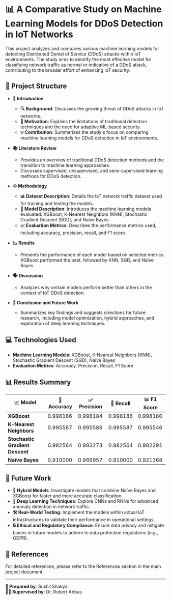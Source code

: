 # 📊 A Comparative Study on Machine Learning Models for DDoS Detection in IoT Networks

This project analyzes and compares various machine learning models for detecting Distributed Denial of Service (DDoS) attacks within IoT environments. The study aims to identify the most effective model for classifying network traffic as normal or indicative of a DDoS attack, contributing to the broader effort of enhancing IoT security.

## 📂 Project Structure

- **📖 Introduction**  
  - **🔍 Background**: Discusses the growing threat of DDoS attacks in IoT networks.
  - **🎯 Motivation**: Explains the limitations of traditional detection techniques and the need for adaptive ML-based security.
  - **💡 Contribution**: Summarizes the study's focus on comparing machine learning models for DDoS detection in IoT environments.

- **📚 Literature Review**  
  - Provides an overview of traditional DDoS detection methods and the transition to machine learning approaches.
  - Discusses supervised, unsupervised, and semi-supervised learning methods for DDoS detection.

- **⚙️ Methodology**  
  - **📊 Dataset Description**: Details the IoT network traffic dataset used for training and testing the models.
  - **🧠 Model Description**: Introduces the machine learning models evaluated: XGBoost, K-Nearest Neighbors (KNN), Stochastic Gradient Descent (SGD), and Naïve Bayes.
  - **📈 Evaluation Metrics**: Describes the performance metrics used, including accuracy, precision, recall, and F1 score.

- **📉 Results**  
  - Presents the performance of each model based on selected metrics. XGBoost performed the best, followed by KNN, SGD, and Naïve Bayes.

- **🗣️ Discussion**  
  - Analyzes why certain models perform better than others in the context of IoT DDoS detection.

- **📝 Conclusion and Future Work**  
  - Summarizes key findings and suggests directions for future research, including model optimization, hybrid approaches, and exploration of deep learning techniques.

## 💻 Technologies Used

- **Machine Learning Models**: XGBoost, K-Nearest Neighbors (KNN), Stochastic Gradient Descent (SGD), Naïve Bayes
- **Evaluation Metrics**: Accuracy, Precision, Recall, F1 Score

## 📊 Results Summary

| 📈 **Model**              | 🎯 **Accuracy** | ✅ **Precision** | 🔄 **Recall** | 📊 **F1 Score** |
|---------------------------|----------------|------------------|---------------|-----------------|
| **XGBoost**               | 0.998186       | 0.998184        | 0.998186      | 0.998180        |
| **K-Nearest Neighbors**   | 0.995587       | 0.995586        | 0.995587      | 0.995546        |
| **Stochastic Gradient Descent** | 0.982564 | 0.983273        | 0.982564      | 0.982291        |
| **Naïve Bayes**           | 0.910000       | 0.966957        | 0.910000      | 0.921368        |

## 🚀 Future Work

- **🧬 Hybrid Models**: Investigate models that combine Naïve Bayes and XGBoost for faster and more accurate classification.
- **🤖 Deep Learning Techniques**: Explore CNNs and RNNs for advanced anomaly detection in network traffic.
- **🛠️ Real-World Testing**: Implement the models within actual IoT infrastructures to validate their performance in operational settings.
- **🔒 Ethical and Regulatory Compliance**: Ensure data privacy and mitigate biases in future models to adhere to data protection regulations (e.g., GDPR).

## 📜 References

For detailed references, please refer to the References section in the main project document.

---

**👤 Prepared by**: Sushil Shakya  
**👨‍🏫 Supervised by**: Dr. Robert Abbas
